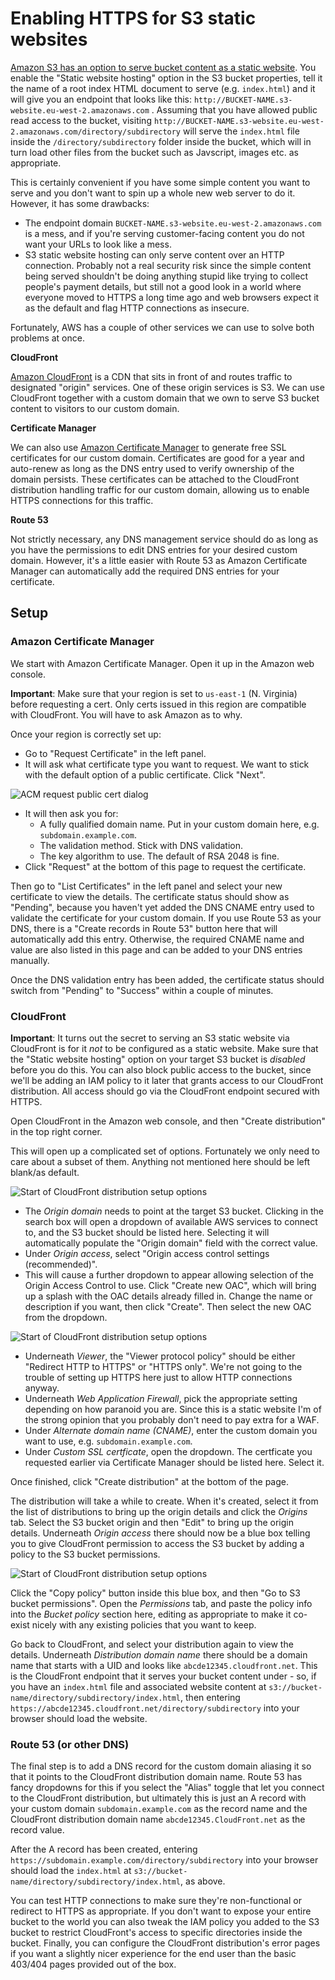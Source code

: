 # Enabling HTTPS for S3 static websites

[Amazon S3 has an option to serve bucket content as a static website](https://docs.aws.amazon.com/AmazonS3/latest/userguide/WebsiteHosting.html). You enable the "Static website hosting" option in the S3 bucket properties, tell it the name of a root index HTML document to serve (e.g. `index.html`) and it will give you an endpoint that looks like this: `http://BUCKET-NAME.s3-website.eu-west-2.amazonaws.com` . Assuming that you have allowed public read access to the bucket, visiting `http://BUCKET-NAME.s3-website.eu-west-2.amazonaws.com/directory/subdirectory` will serve the `index.html` file inside the `/directory/subdirectory` folder inside the bucket, which will in turn load other files from the bucket such as Javscript, images etc. as appropriate.

This is certainly convenient if you have some simple content you want to serve and you don't want to spin up a whole new web server to do it. However, it has some drawbacks:

- The endpoint domain `BUCKET-NAME.s3-website.eu-west-2.amazonaws.com` is a mess, and if you're serving customer-facing content you do not want your URLs to look like a mess.
- S3 static website hosting can only serve content over an HTTP connection. Probably not a real security risk since the simple content being served shouldn't be doing anything stupid like trying to collect people's payment details, but still not a good look in a world where everyone moved to HTTPS a long time ago and web browsers expect it as the default and flag HTTP connections as insecure.

Fortunately, AWS has a couple of other services we can use to solve both problems at once.

**CloudFront**

[Amazon CloudFront](https://docs.aws.amazon.com/AmazonCloudFront/latest/DeveloperGuide/Introduction.html) is a CDN that sits in front of and routes traffic to designated "origin" services. One of these origin services is S3. We can use CloudFront together with a custom domain that we own to serve S3 bucket content to visitors to our custom domain.

**Certificate Manager**

We can also use [Amazon Certificate Manager](https://docs.aws.amazon.com/acm/latest/userguide/acm-overview.html) to generate free SSL certificates for our custom domain. Certificates are good for a year and auto-renew as long as the DNS entry used to verify ownership of the domain persists. These certificates can be attached to the CloudFront distribution handling traffic for our custom domain, allowing us to enable HTTPS connections for this traffic.

**Route 53**

Not strictly necessary, any DNS management service should do as long as you have the permissions to edit DNS entries for your desired custom domain. However, it's a little easier with Route 53 as Amazon Certificate Manager can automatically add the required DNS entries for your certificate.

## Setup

### Amazon Certificate Manager

We start with Amazon Certificate Manager. Open it up in the Amazon web console.

**Important**: Make sure that your region is set to `us-east-1` (N. Virginia) before requesting a cert. Only certs issued in this region are compatible with CloudFront. You will have to ask Amazon as to why.

Once your region is correctly set up:

- Go to "Request Certificate" in the left panel.
- It will ask what certificate type you want to request. We want to stick with the default option of a public certificate. Click "Next".

![ACM request public cert dialog](images/https_for_s3_static_websites_request_public_cert.png)

- It will then ask you for:
    - A fully qualified domain name. Put in your custom domain here, e.g. `subdomain.example.com`.
    - The validation method. Stick with DNS validation.
    - The key algorithm to use. The default of RSA 2048 is fine.
- Click "Request" at the bottom of this page to request the certificate.

Then go to "List Certificates" in the left panel and select your new certificate to view the details. The certificate status should show as "Pending", because you haven't yet added the DNS CNAME entry used to validate the certificate for your custom domain. If you use Route 53 as your DNS, there is a "Create records in Route 53" button here that will automatically add this entry. Otherwise, the required CNAME name and value are also listed in this page and can be added to your DNS entries manually.

Once the DNS validation entry has been added, the certificate status should switch from "Pending" to "Success" within a couple of minutes. 

### CloudFront

**Important**: It turns out the secret to serving an S3 static website via CloudFront is for it _not_ to be configured as a static website. Make sure that the "Static website hosting" option on your target S3 bucket is _disabled_ before you do this. You can also block public access to the bucket, since we'll be adding an IAM policy to it later that grants access to our CloudFront distribution. All access should go via the CloudFront endpoint secured with HTTPS.

Open CloudFront in the Amazon web console, and then "Create distribution" in the top right corner.

This will open up a complicated set of options. Fortunately we only need to care about a subset of them. Anything not mentioned here should be left blank/as default.

![Start of CloudFront distribution setup options](images/https_for_s3_static_websites_cloudfront_distribution_setup.png)

- The *Origin domain* needs to point at the target S3 bucket. Clicking in the search box will open a dropdown of available AWS services to connect to, and the S3 bucket should be listed here. Selecting it will automatically populate the "Origin domain" field with the correct value.
- Under *Origin access*, select "Origin access control settings (recommended)".
- This will cause a further dropdown to appear allowing selection of the Origin Access Control to use. Click "Create new OAC", which will bring up a splash with the OAC details already filled in. Change the name or description if you want, then click "Create". Then select the new OAC from the dropdown.

![Start of CloudFront distribution setup options](images/https_for_s3_static_websites_viewer_policy.png)

- Underneath *Viewer*, the "Viewer protocol policy" should be either "Redirect HTTP to HTTPS" or "HTTPS only". We're not going to the trouble of setting up HTTPS here just to allow HTTP connections anyway.
- Underneath *Web Application Firewall*, pick the appropriate setting depending on how paranoid you are. Since this is a static website I'm of the strong opinion that you probably don't need to pay extra for a WAF.
- Under *Alternate domain name (CNAME)*, enter the custom domain you want to use, e.g. `subdomain.example.com`.
- Under *Custom SSL certficate*, open the dropdown. The certficate you requested earlier via Certificate Manager should be listed here. Select it.

Once finished, click "Create distribution" at the bottom of the page.

The distribution will take a while to create. When it's created, select it from the list of distributions to bring up the origin details and click the *Origins* tab. Select the S3 bucket origin and then "Edit" to bring up the origin details. Underneath *Origin access* there should now be a blue box telling you to give CloudFront permission to access the S3 bucket by adding a policy to the S3 bucket permissions.

![Start of CloudFront distribution setup options](images/https_for_s3_static_websites_cloudfront_policy.png)

Click the "Copy policy" button inside this blue box, and then "Go to S3 bucket permissions". Open the *Permissions* tab, and paste the policy info into the *Bucket policy* section here, editing as appropriate to make it co-exist nicely with any existing policies that you want to keep.

Go back to CloudFront, and select your distribution again to view the details. Underneath *Distribution domain name* there should be a domain name that starts with a UID and looks like `abcde12345.cloudfront.net`. This is the CloudFront endpoint that it serves your bucket content under - so, if you have an `index.html` file and associated website content at `s3://bucket-name/directory/subdirectory/index.html`, then entering `https://abcde12345.cloudfront.net/directory/subdirectory` into your browser should load the website.

### Route 53 (or other DNS)

The final step is to add a DNS record for the custom domain aliasing it so that it points to the CloudFront distribution domain name. Route 53 has fancy dropdowns for this if you select the "Alias" toggle that let you connect to the CloudFront distribution, but ultimately this is just an A record with your custom domain `subdomain.example.com` as the record name and the CloudFront distribution domain name `abcde12345.CloudFront.net` as the record value.

After the A record has been created, entering `https://subdomain.example.com/directory/subdirectory` into your browser should load the `index.html` at `s3://bucket-name/directory/subdirectory/index.html`, as above.

You can test HTTP connections to make sure they're non-functional or redirect to HTTPS as appropriate. If you don't want to expose your entire bucket to the world you can also tweak the IAM policy you added to the S3 bucket to restrict CloudFront's access to specific directories inside the bucket. Finally, you can configure the CloudFront distribution's error pages if you want a slightly nicer experience for the end user than the basic 403/404 pages provided out of the box.